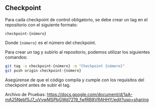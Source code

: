 ## Checkpoint

Para cada checkpoint de control obligatorio, se debe crear un tag en el
repositorio con el siguiente formato:

```
checkpoint-{número}
```

Donde `{número}` es el número del checkpoint.

Para crear un tag y subirlo al repositorio, podemos utilizar los siguientes
comandos:

```bash
git tag -a checkpoint-{número} -m "Checkpoint {número}"
git push origin checkpoint-{número}
```

Asegúrense de que el código compila y cumple con los requisitos del checkpoint
antes de subir el tag.

Archivo de Pruebas: https://docs.google.com/document/d/1aA-mA25NebfSJ7_uVywMSPbGWd7219_fwfRB8VRAHHY/edit?usp=sharing

